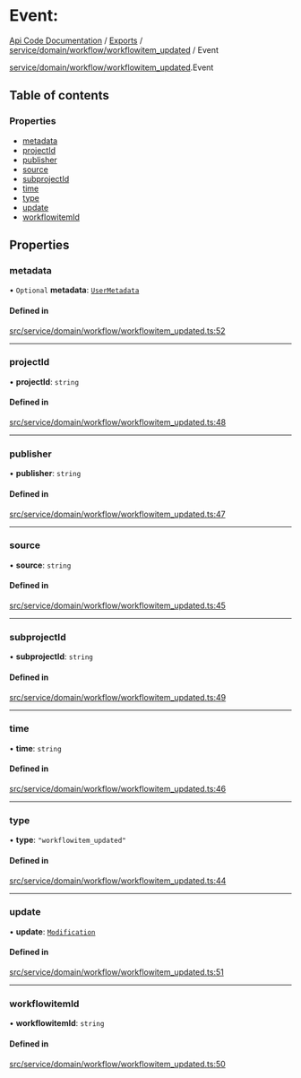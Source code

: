 # Event: 
 
[Api Code Documentation](../README.md) / [Exports](../modules.md) / [service/domain/workflow/workflowitem\_updated](../modules/service_domain_workflow_workflowitem_updated.md) / Event

[service/domain/workflow/workflowitem\_updated](../modules/service_domain_workflow_workflowitem_updated.md).Event

## Table of contents

### Properties

- [metadata](service_domain_workflow_workflowitem_updated.Event.md#metadata)
- [projectId](service_domain_workflow_workflowitem_updated.Event.md#projectid)
- [publisher](service_domain_workflow_workflowitem_updated.Event.md#publisher)
- [source](service_domain_workflow_workflowitem_updated.Event.md#source)
- [subprojectId](service_domain_workflow_workflowitem_updated.Event.md#subprojectid)
- [time](service_domain_workflow_workflowitem_updated.Event.md#time)
- [type](service_domain_workflow_workflowitem_updated.Event.md#type)
- [update](service_domain_workflow_workflowitem_updated.Event.md#update)
- [workflowitemId](service_domain_workflow_workflowitem_updated.Event.md#workflowitemid)

## Properties

### metadata

• `Optional` **metadata**: [`UserMetadata`](../modules/service_domain_metadata.md#usermetadata)

#### Defined in

[src/service/domain/workflow/workflowitem_updated.ts:52](https://github.com/openkfw/TruBudget/blob/422cbec/api/src/service/domain/workflow/workflowitem_updated.ts#L52)

___

### projectId

• **projectId**: `string`

#### Defined in

[src/service/domain/workflow/workflowitem_updated.ts:48](https://github.com/openkfw/TruBudget/blob/422cbec/api/src/service/domain/workflow/workflowitem_updated.ts#L48)

___

### publisher

• **publisher**: `string`

#### Defined in

[src/service/domain/workflow/workflowitem_updated.ts:47](https://github.com/openkfw/TruBudget/blob/422cbec/api/src/service/domain/workflow/workflowitem_updated.ts#L47)

___

### source

• **source**: `string`

#### Defined in

[src/service/domain/workflow/workflowitem_updated.ts:45](https://github.com/openkfw/TruBudget/blob/422cbec/api/src/service/domain/workflow/workflowitem_updated.ts#L45)

___

### subprojectId

• **subprojectId**: `string`

#### Defined in

[src/service/domain/workflow/workflowitem_updated.ts:49](https://github.com/openkfw/TruBudget/blob/422cbec/api/src/service/domain/workflow/workflowitem_updated.ts#L49)

___

### time

• **time**: `string`

#### Defined in

[src/service/domain/workflow/workflowitem_updated.ts:46](https://github.com/openkfw/TruBudget/blob/422cbec/api/src/service/domain/workflow/workflowitem_updated.ts#L46)

___

### type

• **type**: ``"workflowitem_updated"``

#### Defined in

[src/service/domain/workflow/workflowitem_updated.ts:44](https://github.com/openkfw/TruBudget/blob/422cbec/api/src/service/domain/workflow/workflowitem_updated.ts#L44)

___

### update

• **update**: [`Modification`](service_domain_workflow_workflowitem_updated.Modification.md)

#### Defined in

[src/service/domain/workflow/workflowitem_updated.ts:51](https://github.com/openkfw/TruBudget/blob/422cbec/api/src/service/domain/workflow/workflowitem_updated.ts#L51)

___

### workflowitemId

• **workflowitemId**: `string`

#### Defined in

[src/service/domain/workflow/workflowitem_updated.ts:50](https://github.com/openkfw/TruBudget/blob/422cbec/api/src/service/domain/workflow/workflowitem_updated.ts#L50)
